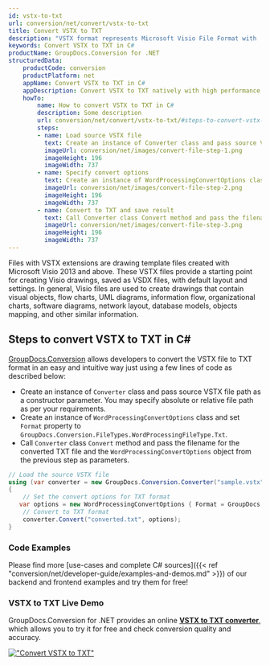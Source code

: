 ```yaml
---
id: vstx-to-txt
url: conversion/net/convert/vstx-to-txt
title: Convert VSTX to TXT
description: "VSTX format represents Microsoft Visio File Format with .vstx extension. Learn how to convert VSTX to TXT file programmatically in C# language using GroupDocs.Conversion for .NET library."
keywords: Convert VSTX to TXT in C#
productName: GroupDocs.Conversion for .NET
structuredData:
    productCode: conversion
    productPlatform: net
    appName: Convert VSTX to TXT in C#
    appDescription: Convert VSTX to TXT natively with high performance using C# language and server side GroupDocs.Conversion for .NET APIs, without the use of any software like Microsoft or Open Office.
    howTo:
        name: How to convert VSTX to TXT in C# 
        description: Some description
        url: conversion/net/convert/vstx-to-txt/#steps-to-convert-vstx-to-txt-in-c
        steps:
        - name: Load source VSTX file 
          text: Create an instance of Converter class and pass source VSTX file path as a constructor parameter. You may specify absolute or relative file path as per your requirements. 
          imageUrl: conversion/net/images/convert-file-step-1.png
          imageHeight: 196
          imageWidth: 737
        - name: Specify convert options 
          text: Create an instance of WordProcessingConvertOptions class.
          imageUrl: conversion/net/images/convert-file-step-2.png
          imageHeight: 196
          imageWidth: 737
        - name: Convert to TXT and save result 
          text: Call Converter class Convert method and pass the filename for the converted HTML file and the WordProcessingConvertOptions object from the previous step as parameters.
          imageUrl: conversion/net/images/convert-file-step-3.png
          imageHeight: 196
          imageWidth: 737
---
```


Files with VSTX extensions are drawing template files created with Microsoft Visio 2013 and above. These VSTX files provide a starting point for creating Visio drawings, saved as VSDX files, with default layout and settings. In general, Visio files are used to create drawings that contain visual objects, flow charts, UML diagrams, information flow, organizational charts, software diagrams, network layout, database models, objects mapping, and other similar information.

## Steps to convert VSTX to TXT in C#

[GroupDocs.Conversion](https://products.groupdocs.com/conversion/net) allows developers to convert the VSTX file to TXT format in an easy and intuitive way just using a few lines of code as described below:

* Create an instance of `Converter` class and pass source VSTX file path as a constructor parameter. You may specify absolute or relative file path as per your requirements. 
* Create an instance of `WordProcessingConvertOptions` class and set `Format` property to `GroupDocs.Conversion.FileTypes.WordProcessingFileType.Txt`.
* Call `Converter` class `Convert` method and pass the filename for the converted TXT file and the `WordProcessingConvertOptions` object from the previous step as parameters.

```csharp
// Load the source VSTX file
using (var converter = new GroupDocs.Conversion.Converter("sample.vstx"))
{
    // Set the convert options for TXT format
   var options = new WordProcessingConvertOptions { Format = GroupDocs.Conversion.FileTypes.WordProcessingFileType.Txt };
    // Convert to TXT format
    converter.Convert("converted.txt", options);
}
```

### Code Examples

Please find more [use-cases and complete C# sources]({{< ref "conversion/net/developer-guide/examples-and-demos.md" >}}) of our backend and frontend examples and try them for free!

### VSTX to TXT Live Demo

GroupDocs.Conversion for .NET provides an online [**VSTX to TXT converter**](https://products.groupdocs.app/conversion/vstx-to-txt), which allows you to try it for free and check conversion quality and accuracy.

[!["Convert VSTX to TXT"](conversion/net/images/convert-to-txt/convert-vstx-to-txt.png)](https://products.groupdocs.app/conversion/vstx-to-txt)